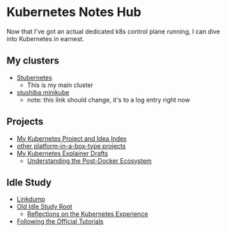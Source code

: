 # Kubernetes Notes Hub

Now that I've got an actual dedicated k8s control plane running, I can dive into Kubernetes in earnest.

## My clusters

- [Stubernetes](4dbd7aef-7ce1-47c7-aac0-47cf029ad38d.md)
  - This is my main cluster
- [stushiba minikube](fe1645de-c2fc-4836-a338-eafae0c7e0af.md)
  - note: this link should change, it's to a log entry right now

## Projects

- [My Kubernetes Project and Idea Index](950653f7-1ddf-4a58-a8bd-e3d2df544bb4.md)
- [other platform-in-a-box-type projects](8f455b9a-4383-4af4-9882-4b58e11dc316.md)
- [My Kubernetes Explainer Drafts](00a06821-be30-45d7-83c2-c88f2acbdbfd.md)
  - [Understanding the Post-Docker Ecosystem](a986bf91-dba1-4b06-a657-f71dcff745fe.md)

## Idle Study

- [Linkdump](62fedd69-ee60-451b-83ed-d505b5f21dbf.md)
- [Old Idle Study Root](fe193832-2ffa-4cd4-a458-ec2c73cbe9b3.md)
  - [Reflections on the Kubernetes Experience](d5d04c58-7be1-4f3f-afcf-a018dc853806.md)
- [Following the Official Tutorials](65b208aa-ce30-42ca-8100-c8e0e8811627.md)
